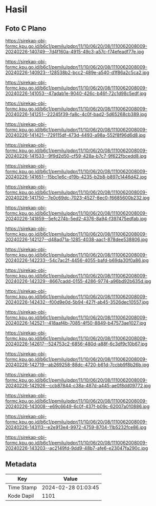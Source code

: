 # Hasil

## Foto C Plano

https://sirekap-obj-formc.kpu.go.id/b6c1/pemilu/pdpr/11/10/06/20/08/1110062008009-20240226-140749--7d4f160a-4915-49c3-a57c-f74efeadf77e.jpg

https://sirekap-obj-formc.kpu.go.id/b6c1/pemilu/pdpr/11/10/06/20/08/1110062008009-20240226-140923--128538b2-bcc2-489e-a540-d1f86a2c5ca2.jpg

https://sirekap-obj-formc.kpu.go.id/b6c1/pemilu/pdpr/11/10/06/20/08/1110062008009-20240226-141053--47adab1e-9040-426c-b46f-72c1d98c5edf.jpg

https://sirekap-obj-formc.kpu.go.id/b6c1/pemilu/pdpr/11/10/06/20/08/1110062008009-20240226-141251--22245f39-fa8c-4c0f-bad2-5d65268cb389.jpg

https://sirekap-obj-formc.kpu.go.id/b6c1/pemilu/pdpr/11/10/06/20/08/1110062008009-20240226-141421--729115df-473d-4493-a98a-552f8f96d6d8.jpg

https://sirekap-obj-formc.kpu.go.id/b6c1/pemilu/pdpr/11/10/06/20/08/1110062008009-20240226-141533--9f9d2d50-cf59-428a-b7c7-9f622fbcedd8.jpg

https://sirekap-obj-formc.kpu.go.id/b6c1/pemilu/pdpr/11/10/06/20/08/1110062008009-20240226-141651--15bc1e6c-d19b-4235-b2b8-b897c1446d42.jpg

https://sirekap-obj-formc.kpu.go.id/b6c1/pemilu/pdpr/11/10/06/20/08/1110062008009-20240226-141750--7e0c69dc-7023-4527-8ec0-f6685600b232.jpg

https://sirekap-obj-formc.kpu.go.id/b6c1/pemilu/pdpr/11/10/06/20/08/1110062008009-20240226-141859--5efc274b-5ed2-4376-8a94-f397475edfab.jpg

https://sirekap-obj-formc.kpu.go.id/b6c1/pemilu/pdpr/11/10/06/20/08/1110062008009-20240226-142127--d48ad71a-1285-4038-aac1-878dee538806.jpg

https://sirekap-obj-formc.kpu.go.id/b6c1/pemilu/pdpr/11/10/06/20/08/1110062008009-20240226-142233--54c7ac2f-4456-4055-bafd-b69da30f0a86.jpg

https://sirekap-obj-formc.kpu.go.id/b6c1/pemilu/pdpr/11/10/06/20/08/1110062008009-20240226-142329--8667cadd-0155-4286-9774-a96bd92b635d.jpg

https://sirekap-obj-formc.kpu.go.id/b6c1/pemilu/pdpr/11/10/06/20/08/1110062008009-20240226-142432--f00d9e0d-5b94-427f-ab45-3526dec10557.jpg

https://sirekap-obj-formc.kpu.go.id/b6c1/pemilu/pdpr/11/10/06/20/08/1110062008009-20240226-142521--418aaf4b-7085-4f50-8849-b47573ae1027.jpg

https://sirekap-obj-formc.kpu.go.id/b6c1/pemilu/pdpr/11/10/06/20/08/1110062008009-20240226-142617--524753c2-6856-480d-a88f-6c3df9c10b67.jpg

https://sirekap-obj-formc.kpu.go.id/b6c1/pemilu/pdpr/11/10/06/20/08/1110062008009-20240226-142719--ab269258-88dc-4720-b61d-7ccbb9f8b26b.jpg

https://sirekap-obj-formc.kpu.go.id/b6c1/pemilu/pdpr/11/10/06/20/08/1110062008009-20240226-142926--ccb87844-c38a-487d-a445-ae0f8dd09772.jpg

https://sirekap-obj-formc.kpu.go.id/b6c1/pemilu/pdpr/11/10/06/20/08/1110062008009-20240226-143008--e69c6649-6c0f-437f-b09c-62007a010886.jpg

https://sirekap-obj-formc.kpu.go.id/b6c1/pemilu/pdpr/11/10/06/20/08/1110062008009-20240226-143113--e2e913e4-9972-4759-8704-11b5232fce86.jpg

https://sirekap-obj-formc.kpu.go.id/b6c1/pemilu/pdpr/11/10/06/20/08/1110062008009-20240226-143203--ac2149fd-9dd9-48b7-afe6-e23047fa290c.jpg


## Metadata

| Key        | Value               |
| ---------- | ------------------- |
| Time Stamp | 2024-02-28 01:03:45 |
| Kode Dapil | 1101                |



